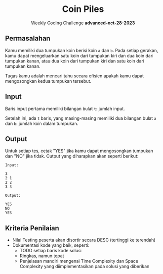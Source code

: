 <div align=center>
    <h1>Coin Piles</h1>
    <p>Weekly Coding Challenge <b>advanced-oct-28-2023</b></p>
</div>

## Permasalahan

Kamu memiliki dua tumpukan koin berisi koin `a` dan `b`. Pada setiap gerakan, kamu dapat mengeluarkan satu koin dari tumpukan kiri dan dua koin dari tumpukan kanan, atau dua koin dari tumpukan kiri dan satu koin dari tumpukan kanan.

Tugas kamu adalah mencari tahu secara efisien apakah kamu dapat mengosongkan kedua tumpukan tersebut.

## Input

Baris input pertama memiliki bilangan bulat `t`: jumlah input.

Setelah ini, ada `t` baris, yang masing-masing memiliki dua bilangan bulat `a` dan `b`: jumlah koin dalam tumpukan.

## Output

Untuk setiap tes, cetak "YES" jika kamu dapat mengosongkan tumpukan dan "NO" jika tidak. Output yang diharapkan akan seperti berikut:

`Input:`

```
3
2 1
2 2
3 3
```

`Output:`

```
YES
NO
YES
```

## Kriteria Penilaian

- Nilai Testing peserta akan disortir secara DESC (tertinggi ke terendah)
- Dokumentasi kode yang baik, seperti:
  - TODO setiap baris kode solusi
  - Ringkas, namun tepat
  - Penjelasan mandiri mengenai Time Complexity dan Space Complexity yang diimplementasikan pada solusi yang diberikan
